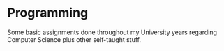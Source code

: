 # Programming
Some basic assignments done throughout my University years regarding Computer Science plus other self-taught stuff.
